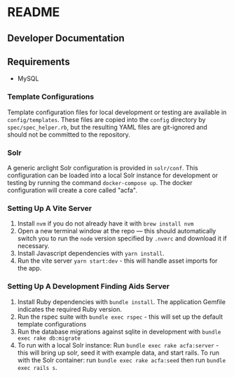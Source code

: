 # README

## Developer Documentation

## Requirements

* MySQL

### Template Configurations
Template configuration files for local development or testing are available
in `config/templates`. These files are copied into the `config` directory by
`spec/spec_helper.rb`, but the resulting YAML files are git-ignored and should
not be committed to the repository.

### Solr
A generic arclight Solr configuration is provided in `solr/conf`. This
configuration can be loaded into a local Solr instance for development or
testing by running the command `docker-compose up`. The docker configuration
will create a core called "acfa".

### Setting Up A Vite Server
1. Install `nvm` if you do not already have it with `brew install nvm`
2. Open a new terminal window at the repo — this should automatically switch you to run the `node` version specified by `.nvmrc` and download it if necessary.
3. Install Javascript dependencies with `yarn install`.
4. Run the vite server `yarn start:dev` - this will handle asset imports for the app.

### Setting Up A Development Finding Aids Server
1. Install Ruby dependencies with `bundle install`. The application Gemfile indicates the required Ruby version.
2. Run the rspec suite with `bundle exec rspec` - this will set up the default template configurations
3. Run the database migrations against sqlite in development with `bundle exec rake db:migrate`
4. To run with a local Solr instance: Run `bundle exec rake acfa:server` - this will bring up solr, seed it with example data, and start rails. To run with the Solr container: run `bundle exec rake acfa:seed` then run `bundle exec rails s`.
